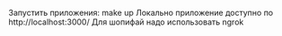 Запустить приложения: make up
Локально приложение доступно по http://localhost:3000/
Для шопифай надо использовать ngrok